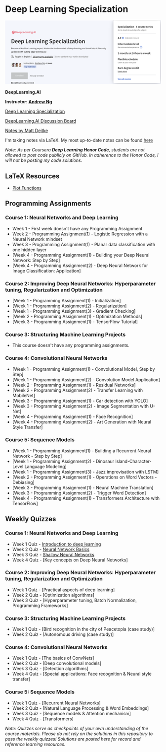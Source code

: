 # Deep Learning Specialization

![](https://github.com/hgnzheng/CS230_Stanford/blob/main/Deep_Learning_Specialization/coursera_page.png)

**DeepLearning.AI**

**Instructor: [Andrew Ng](https://www.andrewng.org/)**

[Deep Learning Specialization](https://www.coursera.org/specializations/deep-learning)

[DeepLearning.AI Discussion Board](https://community.deeplearning.ai/c/deep-learning-specialization/6)

[Notes by Matt Deitke](https://mattdeitke.com/notes/cs230#pf8)

I'm taking notes via LaTeX. My most up-to-date notes can be found [here](https://github.com/hgnzheng/CS230_Stanford/tree/main/Deep_Learning_Specialization/Deep_Learning_Notes.pdf)

*Note: As per Coursera **Deep Learning Honor Code**, students are not allowed to post code publicly on GitHub. In adherence to the Honor Code, I will not be posting my code solutions.*

## LaTeX Resources
* [Plot Functions](https://null.zbr.pt/plotting-functions-with-latex-tikz/)

## Programming Assignments

### Course 1: Neural Networks and Deep Learning

  * Week 1 - First week doesn't have any Programming Assignment
  * Week 2 - Programming Assignment(1) - Logistic Regression with a Neural Network mindset
  * Week 3 - Programming Assignment(1) - Planar data classification with one hidden layer
  * [Week 4 - Programming Assignment(1) - Building your Deep Neural Network: Step by Step]
  * [Week 4 - Programming Assignment(2) - Deep Neural Network for Image Classification: Application]

### Course 2: Improving Deep Neural Networks: Hyperparameter tuning, Regularization and Optimization

  * [Week 1 - Programming Assignment(1) - Initialization]
  * [Week 1 - Programming Assignment(2) - Regularization]
  * [Week 1 - Programming Assignment(3) - Gradient Checking]
  * [Week 2 - Programming Assignment(1) - Optimization Methods]
  * [Week 3 - Programming Assignment(1) - TensorFlow Tutorial]

### Course 3: Structuring Machine Learning Projects

  * This course doesn't have any programming assignments.
  
### Course 4: Convolutional Neural Networks

  * [Week 1 - Programming Assignment(1) - Convolutional Model, Step by Step]
  * [Week 1 - Programming Assignment(2) - Convolution Model Application]
  * [Week 2 - Programming Assignment(1) - Residual Networks]
  * [Week 2 - Programming Assignment(2) - Transfer Learning with MobileNet]
  * [Week 3 - Programming Assignment(1) - Car detection with YOLO]
  * [Week 3 - Programming Assignment(2) - Image Segmentation with U-Net]
  * [Week 4 - Programming Assignment(1) - Face Recognition]
  * [Week 4 - Programming Assignment(2) - Art Generation with Neural Style Transfer]

### Course 5: Sequence Models

  * [Week 1 - Programming Assignment(1) - Building a Recurrent Neural Network - Step by Step]
  * [Week 1 - Programming Assignment(2) - Dinosaur Island-Character-Level Language Modeling]
  * [Week 1 - Programming Assignment(3) - Jazz improvisation with LSTM]
  * [Week 2 - Programming Assignment(1) - Operations on Word Vectors - Debiasing]
  * [Week 3 - Programming Assignment(1) - Neural Machine Translation]
  * [Week 3 - Programming Assignment(2) - Trigger Word Detection]
  * [Week 4 - Programming Assignment(1) -  Transformers Architecture with TensorFlow]

## Weekly Quizzes

### Course 1: Neural Networks and Deep Learning

  * Week 1 Quiz - [Introduction to deep learning](https://github.com/hgnzheng/CS230_Stanford/blob/main/Deep_Learning_Specialization/Quiz/C1_W1.pdf)
  * Week 2 Quiz - [Neural Network Basics](https://github.com/hgnzheng/CS230_Stanford/blob/main/Deep_Learning_Specialization/Quiz/C1_W2.pdf)
  * Week 3 Quiz - [Shallow Neural Networks](https://github.com/hgnzheng/CS230_Stanford/blob/main/Deep_Learning_Specialization/Quiz/C1_W3.pdf)
  * Week 4 Quiz - [Key concepts on Deep Neural Networks]

### Course 2: Improving Deep Neural Networks: Hyperparameter tuning, Regularization and Optimization

  * Week 1 Quiz - [Practical aspects of deep learning]
  * Week 2 Quiz - [Optimization algorithms]
  * Week 3 Quiz - [Hyperparameter tuning, Batch Normalization, Programming Frameworks]
  
### Course 3: Structuring Machine Learning Projects

  * Week 1 Quiz - [Bird recognition in the city of Peacetopia (case study)]
  * Week 2 Quiz - [Autonomous driving (case study)]

### Course 4: Convolutional Neural Networks

  * Week 1 Quiz - [The basics of ConvNets]
  * Week 2 Quiz - [Deep convolutional models]
  * Week 3 Quiz - [Detection algorithms]
  * Week 4 Quiz - [Special applications: Face recognition & Neural style transfer]

### Course 5: Sequence Models

  * Week 1 Quiz - [Recurrent Neural Networks]
  * Week 2 Quiz - [Natural Language Processing & Word Embeddings]
  * Week 3 Quiz - [Sequence models & Attention mechanism]
  * Week 4 Quiz - [Transformers]

*Note: Quizzes serve as checkpoints of your own understanding of the course materials. Please do not rely on the solutions in this repository to pass the weekly quizzes! Solutions are posted here for record and reference learning resources.*